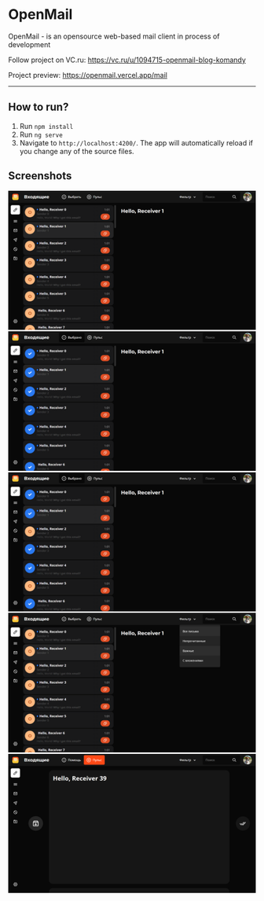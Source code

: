 # OpenMail

OpenMail - is an opensource web-based mail client in process of development

Follow project on VC.ru: https://vc.ru/u/1094715-openmail-blog-komandy

Project preview: https://openmail.vercel.app/mail

___
## How to run?

1. Run `npm install`
2. Run `ng serve`
3. Navigate to `http://localhost:4200/`. The app will automatically reload if you change any of the source files.

## Screenshots
![](screenshots/1.png)
![](screenshots/2.png)
![](screenshots/3.png)
![](screenshots/4.png)
![](screenshots/5.png)
